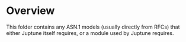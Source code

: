 # Overview

This folder contains any ASN.1 models (usually directly from RFCs) that either Juptune itself requires, or a module used by Juptune requires.